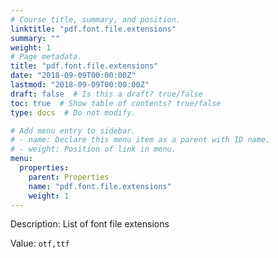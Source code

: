 ```yaml
---
# Course title, summary, and position.
linktitle: "pdf.font.file.extensions"
summary: ""
weight: 1
# Page metadata.
title: "pdf.font.file.extensions"
date: "2018-09-09T00:00:00Z"
lastmod: "2018-09-09T00:00:00Z"
draft: false  # Is this a draft? true/false
toc: true  # Show table of contents? true/false
type: docs  # Do not modify.

# Add menu entry to sidebar.
# - name: Declare this menu item as a parent with ID name.
# - weight: Position of link in menu.
menu:
  properties:
    parent: Properties
    name: "pdf.font.file.extensions"
    weight: 1
---
```


Description: List of font file extensions


Value: `otf,ttf`